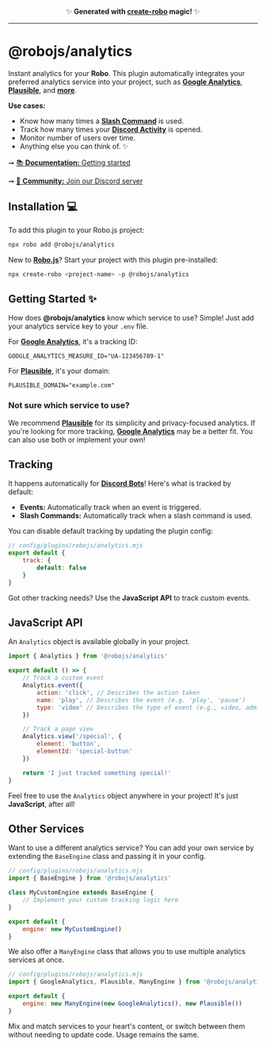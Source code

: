 <p align="center">✨ <strong>Generated with <a href="https://roboplay.dev/create-robo">create-robo</a> magic!</strong> ✨</p>

---

# @robojs/analytics

Instant analytics for your **Robo**. This plugin automatically integrates your preferred analytics service into your project, such as **[Google Analytics](https://analytics.google.com)**, **[Plausible](https://plausible.io)**, and **[more](#other-services)**.

**Use cases:**

- Know how many times a **[Slash Command](https://robojs.dev/discord-bots/commands)** is used.
- Track how many times your **[Discord Activity](https://robojs.dev/discord-activities/getting-started)** is opened.
- Monitor number of users over time.
- Anything else you can think of. ✨

➞ [📚 **Documentation:** Getting started](https://docs.roboplay.dev/docs/getting-started)

➞ [🚀 **Community:** Join our Discord server](https://roboplay.dev/discord)

## Installation 💻

To add this plugin to your Robo.js project:

```bash
npx robo add @robojs/analytics
```

New to **[Robo.js](https://robojs.dev)**? Start your project with this plugin pre-installed:

```bash
npx create-robo <project-name> -p @robojs/analytics
```

## Getting Started ✨

How does **@robojs/analytics** know which service to use? Simple! Just add your analytics service key to your `.env` file.

For **[Google Analytics](https://analytics.google.com)**, it's a tracking ID:

```env
GOOGLE_ANALYTICS_MEASURE_ID="UA-123456789-1"
```

For **[Plausible](https://plausible.io)**, it's your domain:

```env
PLAUSIBLE_DOMAIN="example.com"
```

### Not sure which service to use?

We recommend **[Plausible](https://plausible.io)** for its simplicity and privacy-focused analytics. If you're looking for more tracking, **[Google Analytics](https://analytics.google.com)** may be a better fit. You can also use both or implement your own!

## Tracking

It happens automatically for **[Discord Bots](https://robojs.dev/discord-bots/getting-started)**! Here's what is tracked by default:

- **Events:** Automatically track when an event is triggered.
- **Slash Commands:** Automatically track when a slash command is used.

You can disable default tracking by updating the plugin config:

```javascript
// config/plugins/robojs/analytics.mjs
export default {
	track: {
		default: false
	}
}
```

Got other tracking needs? Use the **JavaScript API** to track custom events.

## JavaScript API

An `Analytics` object is available globally in your project.

```javascript
import { Analytics } from '@robojs/analytics'

export default () => {
	// Track a custom event
	Analytics.event({
		action: 'click', // Describes the action taken
		name: 'play', // Describes the event (e.g. 'play', 'pause')
		type: 'video' // Describes the type of event (e.g., video, admin)
	})

	// Track a page view
	Analytics.view('/special', {
		element: 'button',
		elementId: 'special-button'
	})

	return 'I just tracked something special!'
}
```

Feel free to use the `Analytics` object anywhere in your project! It's just **JavaScript**, after all!

## Other Services

Want to use a different analytics service? You can add your own service by extending the `BaseEngine` class and passing it in your config.

```javascript
// config/plugins/robojs/analytics.mjs
import { BaseEngine } from '@robojs/analytics'

class MyCustomEngine extends BaseEngine {
	// Implement your custom tracking logic here
}

export default {
	engine: new MyCustomEngine()
}
```

We also offer a `ManyEngine` class that allows you to use multiple analytics services at once.

```javascript
// config/plugins/robojs/analytics.mjs
import { GoogleAnalytics, Plausible, ManyEngine } from '@robojs/analytics'

export default {
	engine: new ManyEngine(new GoogleAnalytics(), new Plausible())
}
```

Mix and match services to your heart's content, or switch between them without needing to update code. Usage remains the same.
